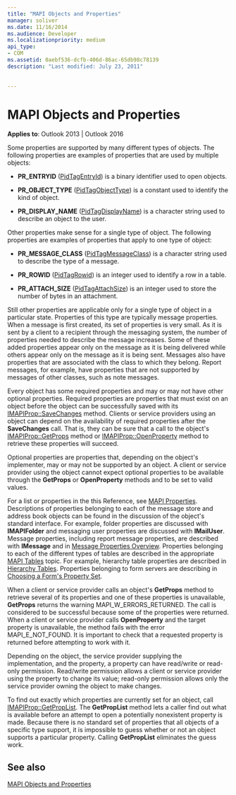 ```yaml
---
title: "MAPI Objects and Properties"
manager: soliver
ms.date: 11/16/2014
ms.audience: Developer
ms.localizationpriority: medium
api_type:
- COM
ms.assetid: 0aebf536-dcfb-406d-86ac-65db98c78139
description: "Last modified: July 23, 2011"
 
 
---
```


# MAPI Objects and Properties

  
  
**Applies to**: Outlook 2013 | Outlook 2016 
  
Some properties are supported by many different types of objects. The following properties are examples of properties that are used by multiple objects:
  
- **PR_ENTRYID** ([PidTagEntryId](pidtagentryid-canonical-property.md)) is a binary identifier used to open objects.
    
- **PR_OBJECT_TYPE** ([PidTagObjectType](pidtagobjecttype-canonical-property.md)) is a constant used to identify the kind of object.
    
- **PR_DISPLAY_NAME** ([PidTagDisplayName](pidtagdisplayname-canonical-property.md)) is a character string used to describe an object to the user.
    
Other properties make sense for a single type of object. The following properties are examples of properties that apply to one type of object:
  
- **PR_MESSAGE_CLASS** ([PidTagMessageClass](pidtagmessageclass-canonical-property.md)) is a character string used to describe the type of a message.
    
- **PR_ROWID** ([PidTagRowid](pidtagrowid-canonical-property.md)) is an integer used to identify a row in a table.
    
- **PR_ATTACH_SIZE** ([PidTagAttachSize](pidtagattachsize-canonical-property.md)) is an integer used to store the number of bytes in an attachment.
    
Still other properties are applicable only for a single type of object in a particular state. Properties of this type are typically message properties. When a message is first created, its set of properties is very small. As it is sent by a client to a recipient through the messaging system, the number of properties needed to describe the message increases. Some of these added properties appear only on the message as it is being delivered while others appear only on the message as it is being sent. Messages also have properties that are associated with the class to which they belong. Report messages, for example, have properties that are not supported by messages of other classes, such as note messages. 
  
Every object has some required properties and may or may not have other optional properties. Required properties are properties that must exist on an object before the object can be successfully saved with its [IMAPIProp::SaveChanges](imapiprop-savechanges.md) method. Clients or service providers using an object can depend on the availability of required properties after the **SaveChanges** call. That is, they can be sure that a call to the object's [IMAPIProp::GetProps](imapiprop-getprops.md) method or [IMAPIProp::OpenProperty](imapiprop-openproperty.md) method to retrieve these properties will succeed. 
  
Optional properties are properties that, depending on the object's implementer, may or may not be supported by an object. A client or service provider using the object cannot expect optional properties to be available through the **GetProps** or **OpenProperty** methods and to be set to valid values. 
  
For a list or properties in the this Reference, see [MAPI Properties](mapi-properties.md). Descriptions of properties belonging to each of the message store and address book objects can be found in the discussion of the object's standard interface. For example, folder properties are discussed with **IMAPIFolder** and messaging user properties are discussed with **IMailUser**. Message properties, including report message properties, are described with **IMessage** and in [Message Properties Overview](message-properties-overview.md). Properties belonging to each of the different types of tables are described in the appropriate [MAPI Tables](mapi-tables.md) topic. For example, hierarchy table properties are described in [Hierarchy Tables](hierarchy-tables.md). Properties belonging to form servers are describing in [Choosing a Form's Property Set](choosing-a-form-s-property-set.md).
  
When a client or service provider calls an object's **GetProps** method to retrieve several of its properties and one of these properties is unavailable, **GetProps** returns the warning MAPI_W_ERRORS_RETURNED. The call is considered to be successful because some of the properties were returned. When a client or service provider calls **OpenProperty** and the target property is unavailable, the method fails with the error MAPI_E_NOT_FOUND. It is important to check that a requested property is returned before attempting to work with it. 
  
Depending on the object, the service provider supplying the implementation, and the property, a property can have read/write or read-only permission. Read/write permission allows a client or service provider using the property to change its value; read-only permission allows only the service provider owning the object to make changes. 
  
To find out exactly which properties are currently set for an object, call [IMAPIProp::GetPropList](imapiprop-getproplist.md). The **GetPropList** method lets a caller find out what is available before an attempt to open a potentially nonexistent property is made. Because there is no standard set of properties that all objects of a specific type support, it is impossible to guess whether or not an object supports a particular property. Calling **GetPropList** eliminates the guess work. 
  
## See also



[MAPI Objects and Properties](mapi-objects-and-properties.md)

